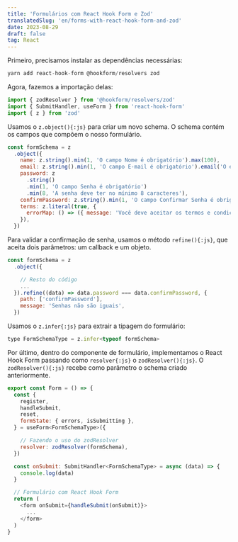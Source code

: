 ```yaml
---
title: 'Formulários com React Hook Form e Zod'
translatedSlug: 'en/forms-with-react-hook-form-and-zod'
date: 2023-08-29
draft: false
tag: React
---
```


Primeiro, precisamos instalar as dependências necessárias:

```js
yarn add react-hook-form @hookform/resolvers zod
```

Agora, fazemos a importação delas:

```js
import { zodResolver } from '@hookform/resolvers/zod'
import { SubmitHandler, useForm } from 'react-hook-form'
import { z } from 'zod'
```

Usamos o `z.object(){:js}` para criar um novo schema. O schema contém os campos que compõem o nosso formulário.

```js
const formSchema = z
  .object({
    name: z.string().min(1, 'O campo Nome é obrigatório').max(100),
    email: z.string().min(1, 'O campo E-mail é obrigatório').email('O e-mail é inválido'),
    password: z
      .string()
      .min(1, 'O campo Senha é obrigatório')
      .min(8, 'A senha deve ter no mínimo 8 caracteres'),
    confirmPassword: z.string().min(1, 'O campo Confirmar Senha é obrigatório'),
    terms: z.literal(true, {
      errorMap: () => ({ message: 'Você deve aceitar os termos e condições' }),
    }),
  })
```
Para validar a confirmação de senha, usamos o método `refine(){:js}`, que aceita dois parâmetros: um callback e um objeto.

```js
const formSchema = z
  .object({

    // Resto do código
    ...
  }).refine((data) => data.password === data.confirmPassword, {
    path: ['confirmPassword'],
    message: 'Senhas não são iguais',
  })
```

Usamos o `z.infer{:js}` para extrair a tipagem do formulário:

```js
type FormSchemaType = z.infer<typeof formSchema>
```

Por último, dentro do componente de formulário, implementamos o React Hook Form passando como `resolver{:js}` o `zodResolver(){:js}`. O `zodResolver(){:js}` recebe como parâmetro o schema criado anteriormente.

```js
export const Form = () => {
  const {
    register,
    handleSubmit,
    reset,
    formState: { errors, isSubmitting },
  } = useForm<FormSchemaType>({

    // Fazendo o uso do zodResolver
    resolver: zodResolver(formSchema),
  })

  const onSubmit: SubmitHandler<FormSchemaType> = async (data) => {
    console.log(data)
  }

  // Formulário com React Hook Form
  return (
    <form onSubmit={handleSubmit(onSubmit)}>
      ...
    </form>
  )
}
```
